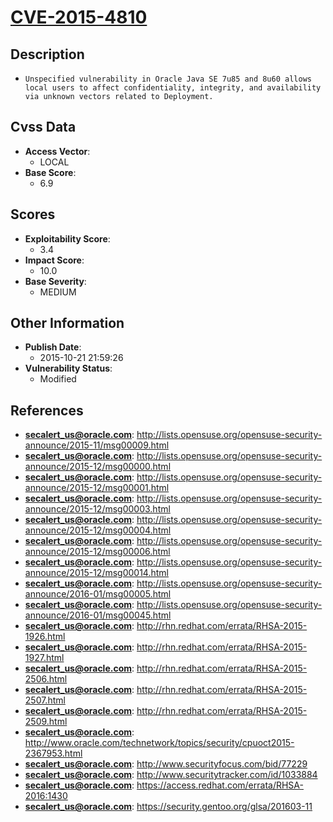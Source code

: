 
# [CVE-2015-4810](https://cve.mitre.org/cgi-bin/cvename.cgi?name=CVE-2015-4810)

## Description

- `Unspecified vulnerability in Oracle Java SE 7u85 and 8u60 allows local users to affect confidentiality, integrity, and availability via unknown vectors related to Deployment.`

## Cvss Data

- **Access Vector**:
  - LOCAL
- **Base Score**:
  - 6.9

## Scores

- **Exploitability Score**:
  - 3.4
- **Impact Score**:
  - 10.0
- **Base Severity**:
  - MEDIUM

## Other Information

- **Publish Date**:
  - 2015-10-21 21:59:26
- **Vulnerability Status**:
  - Modified

## References

- **secalert_us@oracle.com**: http://lists.opensuse.org/opensuse-security-announce/2015-11/msg00009.html
- **secalert_us@oracle.com**: http://lists.opensuse.org/opensuse-security-announce/2015-12/msg00000.html
- **secalert_us@oracle.com**: http://lists.opensuse.org/opensuse-security-announce/2015-12/msg00001.html
- **secalert_us@oracle.com**: http://lists.opensuse.org/opensuse-security-announce/2015-12/msg00003.html
- **secalert_us@oracle.com**: http://lists.opensuse.org/opensuse-security-announce/2015-12/msg00004.html
- **secalert_us@oracle.com**: http://lists.opensuse.org/opensuse-security-announce/2015-12/msg00006.html
- **secalert_us@oracle.com**: http://lists.opensuse.org/opensuse-security-announce/2015-12/msg00014.html
- **secalert_us@oracle.com**: http://lists.opensuse.org/opensuse-security-announce/2016-01/msg00005.html
- **secalert_us@oracle.com**: http://lists.opensuse.org/opensuse-security-announce/2016-01/msg00045.html
- **secalert_us@oracle.com**: http://rhn.redhat.com/errata/RHSA-2015-1926.html
- **secalert_us@oracle.com**: http://rhn.redhat.com/errata/RHSA-2015-1927.html
- **secalert_us@oracle.com**: http://rhn.redhat.com/errata/RHSA-2015-2506.html
- **secalert_us@oracle.com**: http://rhn.redhat.com/errata/RHSA-2015-2507.html
- **secalert_us@oracle.com**: http://rhn.redhat.com/errata/RHSA-2015-2509.html
- **secalert_us@oracle.com**: http://www.oracle.com/technetwork/topics/security/cpuoct2015-2367953.html
- **secalert_us@oracle.com**: http://www.securityfocus.com/bid/77229
- **secalert_us@oracle.com**: http://www.securitytracker.com/id/1033884
- **secalert_us@oracle.com**: https://access.redhat.com/errata/RHSA-2016:1430
- **secalert_us@oracle.com**: https://security.gentoo.org/glsa/201603-11
